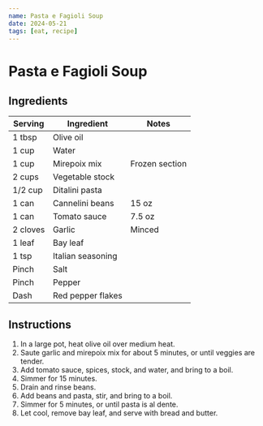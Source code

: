 ```yaml
---
name: Pasta e Fagioli Soup
date: 2024-05-21
tags: [eat, recipe]
---
```


# Pasta e Fagioli Soup

## Ingredients

| Serving | Ingredient | Notes |
|-|-|-|
| 1 tbsp | Olive oil |  |
| 1 cup | Water |  |
| 1 cup | Mirepoix mix | Frozen section |
| 2 cups | Vegetable stock |  |
| 1/2 cup | Ditalini pasta |  |
| 1 can | Cannelini beans | 15 oz |
| 1 can | Tomato sauce | 7.5 oz |
| 2 cloves | Garlic | Minced |
| 1 leaf | Bay leaf |  |
| 1 tsp | Italian seasoning |  |
| Pinch | Salt |  |
| Pinch | Pepper |  |
| Dash | Red pepper flakes |  |

## Instructions

1. In a large pot, heat olive oil over medium heat.
1. Saute garlic and mirepoix mix for about 5 minutes, or until veggies are tender.
1. Add tomato sauce, spices, stock, and water, and bring to a boil.
1. Simmer for 15 minutes.
1. Drain and rinse beans.
1. Add beans and pasta, stir, and bring to a boil.
1. Simmer for 5 minutes, or until pasta is al dente.
1. Let cool, remove bay leaf, and serve with bread and butter.
